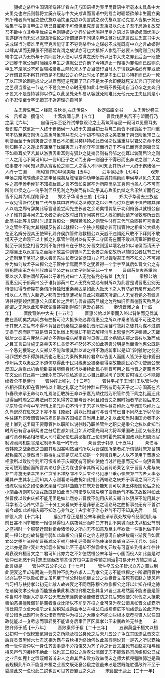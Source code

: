 <!-- { "loadSidebar": true } -->
　　骊姬之杀申生国语所载甚详看左氏与国语相为表里而晋语中所载本末具备中大夫里克也左氏则载将立奚齐既与中大夫成谋而晋语中则载当时骊姬欲杀申生而立奚齐所难者尚有里克使优施以酒饮里克欲以优言説之观优施以言动克言人皆集于苑已独集于枯是言申生之势已自摧死不可倚恃里克却言吾秉君以杀太子吾不忍通复故交吾不敢中立其免乎优施曰免则骊姬之计行矣故优施得里克之语以告骊姬姬闻优施之言遂肆行而无忌以国语所载论之所谓里克不同谋杀申生但对优施言然左氏直书中大夫成谋当时姬难里克里克若能守正不夺则杀申生之谋必不成克既有中立之言故姬得以肆其谋而无惮虽不预骊姬谋谓之成谋亦可也大抵奸人作乱不必要人依附则且持两端中立以为无所与于其间则奸人便可以成谋左氏断所以归中大夫之罪到后面一叚使之归胙于献公当时骊姬杀申生之谋献公已许他了今特造此一叚事为罪名而已然则杀申生不是献公不知当骊姬谮君之际论来太子合当便行当时太子谓我辞姬必有罪或使之行谓君实不察其罪皆是不知献公之心然此时太子既是不出亡甘心待死而已办一死了以正理论固是成父之过然而犯逆死罪了已自不是太子合即便就死又却奔归于所封之邑须当看这一节这个不是变生仓卒时无措如此申生既不畏死尚自当仓卒之变奔归于邑又不是要恃城郭以作乱以此见处死却易从容就死则难此无他元无工夫且则是小心不忍便至仓卒无措其不近道理亦自可见



　　左氏传说卷二
<经部,春秋类,左氏传说>
　　钦定四库全书
　　左氏传说卷三　　　　　宋　吕祖谦　撰僖公
　　士蒍筑蒲与屈【五年】
　　晋侯伐屈夷吾不守盟而行乃之梁【六年】
　　自僖元年至卷终试举数叚论之士蒍筑蒲与屈一叚可以见重耳夷吾识度广狭逺近一人终于霸诸侯一人终于失国当初士蒍筑二邑皆不谨寘薪于其间重耳不防至夷吾则诉之盖重耳惟知共君父之命初不暇校城之美恶至于夷吾则惟知己之利便而至于诉则夷吾之识度已不如重耳矣非特如此晋侯之伐蒲重耳以君父之命不校则知臣子之义遂出奔蒲至于伐屈夷吾力不能守卒盟而行迫于不得已而奔梁则夷吾又不如重耳矣至若其从游賔客重耳则有狐赵之徒夷吾则有吕郤之徒耳以筑蒲屈论之则二人之用心不同可知以一则知臣子之义而出奔一则迫于不得已而出奔论之则二人之临事变不同可知以游从賔客论之则二人之得人不同可知此其所以一人终于霸诸侯一人终于亡国
　　陈辕宣仲劝申侯美城【五年】
　　后申侯见杀【七年】
　　观郑申侯之陷陈辕涛涂之怨申侯深矣及陈辕宣仲劝申侯美城其赐邑而申侯卒以见杀夫宣仲之怨申侯申侯非不知视仇雠之言不啻如亲宻卒为所陷而杀其身何也盖人心不可有所倚申侯之心一倚乎利但只见利之为美而有以动乎其心故虽仇雠之言乐然听而行之皆不见其为机谋陷穽也
　　郑太子华请去三族【七年】
　　郑太子华请去三族这一叚见得管仲犹有三代气象其曰君若绥之以徳加之以训辞而讨郑岂敢不惧若緫其罪人以临之郑有辞矣此等言语盖尝闻先生长者之余论矣惜其急于功利俯首以就桓公自小了惟其尝与闻先生长者之余论故时出其所闻实有过人者如前此请齐侯救邢所云畏此简书此等言语时时规正得桓公一两叚若浅论之则管仲时有三代气象固甚可喜责备论之管仲不能大其规模反俯首以就桓公一个狭小规模亦甚可惜管仲之相桓公大抵务在正名辨分观其王使宰孔赐齐侯胙管仲则教桓公以天威不违顔咫尺敢不下拜则不敢慢天子之命观王以上卿之礼享管仲则对以有天子二守国髙在而不敢越周室班爵禄之制至于舅犯之相晋文则不能齐桓专在于扶名分晋文则适以壊名分如以诸侯而请天子之隧襄王以危言拒之而始不敢盖仲则曽闻先生长者之余论故所以辅桓公者犹有三代之遗制至于舅犯之徒未尝闻先生长者议论徒知力之可以请隧召王而不知义之不可视仲为如何故孟子曰桓公之于管仲学焉而后臣之犹着得一个学字至其后如晋文公之有舅犯楚庄王之有孙叔敖晋平公之有赵文子则皆无此一字矣
　　晋郤芮使夷吾重赂秦以求入秦伯谓郤芮曰公子谁恃对曰亡人无党有党必有雠【九年】
　　秦穆公纳晋惠公问于郤芮曰公子谁恃郤芮曰亡人无党有党必有雠所以为此言是说晋惠公别无恃便见得专倚靠在秦谓所恃独归重秦秦固是如此大抵天下之人有防必有亲有爱必有憎以亡人而方入新造之邦有爱惜厚薄祸乱自此兴观郤芮所谓亡人无党有党必有雠言语甚得要领然晋惠公入国即位之后所与偶者郤芮吕甥之为党如旧臣耆徳翦灭殆尽安能谓之无党以此知平居论事甚易到得临时克爱心甚难
　　秦饥晋闭之籴【十四年】
　　晋侯背赂中大夫【十五年】
　　晋惠公始以赂秦而入终以背赂而见伐其曲在晋明矣然其间亦有曲折可论大抵多赂必寡信惠公之所以许秦者皆是不可还之赂于其既入之后有不得不背且晋饥秦输之粟秦饥晋闭之籴当时虢射之徒其为谋不过谓无损于怨而厚于寇是皆只去仇雠上思量却不能去解释消除上思量岂不速秦师之志哉虢射之徒虽有罪然庆郑亦不得恕把庆郑事看时见得二国之祸皆庆郑之言有以激而成之且其言曰背施无亲幸灾不仁贪爱不祥怒邻不义如此等语分明是当面责他惠公既是一个忌刻狠鸷之人庆郑又不能和缓其辞以谏之得不激成其事以是知当时虢射之徒虽可罪然郑亦不得辞其责也及惠公为秦所执其传君命以告国人而国人皆哭于是作爰田作州兵夫以惠公之不道何以得此于民只缘惠公被秦虐得深故能感民心亦切使惠公既反国之后乗此机会能卧薪尝胆侧身修行以接续此民心则皆可用之民也晋之定霸当不在文公而在此矣一归便杀庆郑以快私怨则民心自此都涣防了是知暂时得民心不能接续者全不足恃也
　　管仲辞上卿礼【十二年】
　　管仲平戎于王当时王以管仲为齐相齐国权即在管仲特以上卿之礼享之当时仲辞曰臣贱有司有天子之二守国髙在若节春秋来承王命何以礼焉陪臣敢辞王命以予嘉乃勲往践乃职管仲受下卿之礼而还此见得当时周室之典法尚在又见得齐之霸与晋不同且如晋文之霸时始者举郤縠后来又举原轸便命将中军所谓上卿元帅初不请命于天子以管仲得君如此之专行国政如此之久尚退然在班次之下亦不敢【原阙】爵以此知当时与晋时节已自不同然王所以命管仲往践乃职者谓管仲虽卑职是秉齐国权即自当用上卿之礼以此知当时秉国命者不必是上卿到这里周王要尊管仲以职所以说往践乃职盖管仲之职实是秉公之权以此知当时周已有官与职两者之分后世都如此且如汉时霍光司马大将军秉国政上面又有丞相当时章奏称丞相杨敞大司马霍光论班爵丞相在上论职时霍光实秉国政以此知周汉官制源流尚相接官是定制职却是一时所任
　　秦晋战于韩原【十五年】
　　秦伯与晋韩原之战秦晋之曲直其理固甚明然当时所以为晋谋国所亲者如所谓虢射庆郑吕甥郤称冀芮之徒然当时趣得乱成实是庆郑庆郑是一个刚狠自用之人以不见用于晋惠公相激所以致败今则所可恨者盖于庆郑犹有可恨处使他当时若是愚而无知一向狠僻固无可恨观他前面所言其论也多正为谋也多审其所可见者前论秦乞籴于晋晋人弗与庆郑曰背施无亲幸灾不仁贪爱不祥怒邻不义后来论马见惠公乗小驷庆郑曰古者大事必乗其产生其水土而知其人心则看论马曲折如此推此两端论之庆郑于事理之间不为不谙练以理论之如论秦乞籴当时是非曲直所在庆郑皆能知则可以谋王体断国论后之论小驷曲折则可以议戎政既是如此当时可惜专以狠戾壊了盖缘他气不胜志故致得如此然晋侯以败由庆郑不能用固是如此然亦非晋侯不能用庆郑庆郑自以狠戾不能用其才耳学者治心养气须当下十分工夫看庆郑于是非邪正之理论马之曲折事务无有不曽讲者今却如此盖缘庆郑不知治心养气之工夫学者于治心养气不可不知其先后
　　城鄫役人病【十六年】
　　僖公中卷正是桓公末年霸业渐渐衰处故号令纪纲到此与前日甚不同举城鄫一叚便见得役人病夜登邱而呼曰齐有乱不果城而还夫以桓公节制之盛初时一个服楚迁邢封衞会诸侯投之所向无不如意及至末年欲做一件事也做不得同一桓公也何故昔彊今弱如此盖桓公自葵丘之会志得意满自放纵故霸业渐衰且如晋文公之季年诸侯朝晋衞成公不朝乃使孔逹侵郑不能使诸侯畏威自至于用兵以【阙】之此亦是霸业衰处大抵霸业皆如此至王道却不然霸业初开故有可喜处到得末年往往易衰观齐桓晋文之二君可知此亦力之不如徳然桓公末年城一小国而役人如此盖是时管仲已死惑于内志虑昬蔽故前辈谓齐桓中主管仲辅之则治刁易牙开方辅之则乱此言极是
　　管仲卒五公子求立【十七年】
　　管仲卒五公子皆求立齐之霸业到此便衰这里却有两说一则管仲不能为齐求人二乃孝公无志不能继桓之业所谓用管仲以兴进竪刁以败如晋文虽死至于悼公时犹能继文公之业缘晋文虽死有狐赵之徒风声气习相与扶持孝公初无此般人故兴衰之不同然陈穆公欲修桓公之好以此知齐桓之徳在诸侯使孝公有志而能振奋乗此机防继齐桓之业其复兴霸业甚易然而不能者虽是管仲当时不能用人亦是孝公无志及宋襄防诸侯便俯首防之其后宋败便兴师伐之大抵欺善怕恶畏彊陵弱非是霸者事业比所以不能复齐桓之业可深为孝公惜且如晋文成霸所谓伐原示之信大搜示之礼皆积渐成霸业孝公有桓公见成规模反不能成霸业论此深为孝公惜也此固可为孝公惜然而管仲为桓公之大臣全不能立些根本亟荐引贤人以任国政徒能以一身尽忠而事君更不能谋身后事但区区属孝公于宋襄故终无益也
　　宋败齐师于甗【十八年】
　　晋败秦师于殽【二十三年】
　　五霸莫盛于桓文以桓公初时一个规模宏逺岂晋文之所能及桓公身死之后未几五公子争立其国遂乱晋文之后襄灵景厉悼六七君迭相为霸与春秋相为终始何故此盖有两说其一是齐之所以霸独倚一管仲管仲以一身任齐国事更不旁招俊又为齐子孙之计晋文虽死有狐赵辈相与维持风声气习接续不絶此一説也其二桓公之后孝公懦弱无志不能激昻奋厉绍桓公已成之业且如鹿上之盟既頫首听宋人之命其后宋败方敢举伐宋之师大抵畏彊陵弱岂是霸者规模此所以不能复齐桓之业晋文既死襄公殽之役虽未必是然既能胜彊敌终不至于委靡此又一说也此二説也固可见齐晋霸业之久近
　　宋襄盟于鹿上【二十一年】
